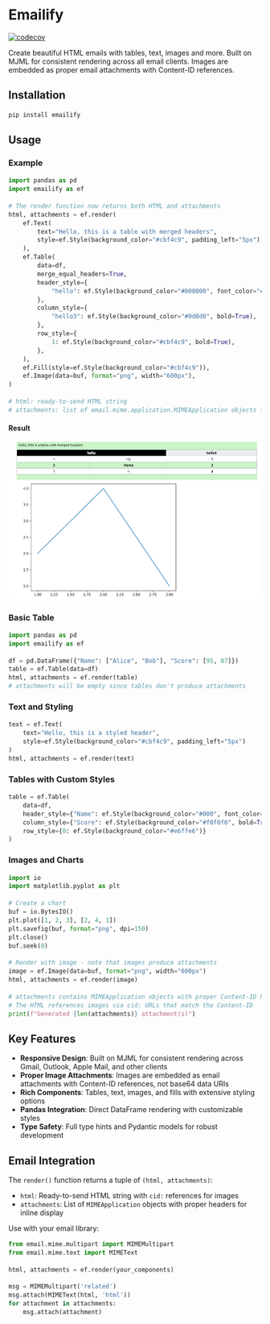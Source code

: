# Emailify

[![codecov](https://codecov.io/gh/choinhet/emailify/graph/badge.svg?token=${CODECOV_TOKEN})](https://codecov.io/gh/choinhet/emailify)

Create beautiful HTML emails with tables, text, images and more. Built on MJML for consistent rendering across all email clients. Images are embedded as proper email attachments with Content-ID references.

## Installation

```bash
pip install emailify
```

## Usage

### Example

```python
import pandas as pd
import emailify as ef

# The render function now returns both HTML and attachments
html, attachments = ef.render(
    ef.Text(
        text="Hello, this is a table with merged headers",
        style=ef.Style(background_color="#cbf4c9", padding_left="5px"),
    ),
    ef.Table(
        data=df,
        merge_equal_headers=True,
        header_style={
            "hello": ef.Style(background_color="#000000", font_color="#ffffff"),
        },
        column_style={
            "hello3": ef.Style(background_color="#0d0d0", bold=True),
        },
        row_style={
            1: ef.Style(background_color="#cbf4c9", bold=True),
        },
    ),
    ef.Fill(style=ef.Style(background_color="#cbf4c9")),
    ef.Image(data=buf, format="png", width="600px"),
)

# html: ready-to-send HTML string
# attachments: list of email.mime.application.MIMEApplication objects for images
```

#### Result

![image.png](static/image.png)


### Basic Table
```python
import pandas as pd
import emailify as ef

df = pd.DataFrame({"Name": ["Alice", "Bob"], "Score": [95, 87]})
table = ef.Table(data=df)
html, attachments = ef.render(table)
# attachments will be empty since tables don't produce attachments
```

### Text and Styling
```python
text = ef.Text(
    text="Hello, this is a styled header",
    style=ef.Style(background_color="#cbf4c9", padding_left="5px")
)
html, attachments = ef.render(text)
```

### Tables with Custom Styles
```python
table = ef.Table(
    data=df,
    header_style={"Name": ef.Style(background_color="#000", font_color="#fff")},
    column_style={"Score": ef.Style(background_color="#f0f0f0", bold=True)},
    row_style={0: ef.Style(background_color="#e6ffe6")}
)
```

### Images and Charts
```python
import io
import matplotlib.pyplot as plt

# Create a chart
buf = io.BytesIO()
plt.plot([1, 2, 3], [2, 4, 1])
plt.savefig(buf, format="png", dpi=150)
plt.close()
buf.seek(0)

# Render with image - note that images produce attachments
image = ef.Image(data=buf, format="png", width="600px")
html, attachments = ef.render(image)

# attachments contains MIMEApplication objects with proper Content-ID headers
# The HTML references images via cid: URLs that match the Content-ID
print(f"Generated {len(attachments)} attachment(s)")
```

## Key Features

- **Responsive Design**: Built on MJML for consistent rendering across Gmail, Outlook, Apple Mail, and other clients
- **Proper Image Attachments**: Images are embedded as email attachments with Content-ID references, not base64 data URIs
- **Rich Components**: Tables, text, images, and fills with extensive styling options
- **Pandas Integration**: Direct DataFrame rendering with customizable styles
- **Type Safety**: Full type hints and Pydantic models for robust development

## Email Integration

The `render()` function returns a tuple of `(html, attachments)`:

- `html`: Ready-to-send HTML string with `cid:` references for images
- `attachments`: List of `MIMEApplication` objects with proper headers for inline display

Use with your email library:
```python
from email.mime.multipart import MIMEMultipart
from email.mime.text import MIMEText

html, attachments = ef.render(your_components)

msg = MIMEMultipart('related')
msg.attach(MIMEText(html, 'html'))
for attachment in attachments:
    msg.attach(attachment)
```